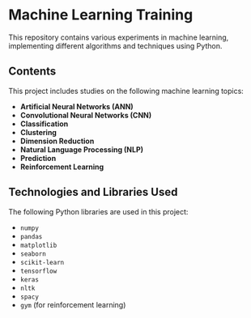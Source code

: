 # Machine Learning Training

This repository contains various experiments in machine learning, implementing different algorithms and techniques using Python.

## Contents

This project includes studies on the following machine learning topics:

- **Artificial Neural Networks (ANN)**
- **Convolutional Neural Networks (CNN)**
- **Classification**
- **Clustering**
- **Dimension Reduction**
- **Natural Language Processing (NLP)**
- **Prediction**
- **Reinforcement Learning**

## Technologies and Libraries Used

The following Python libraries are used in this project:

- `numpy`
- `pandas`
- `matplotlib`
- `seaborn`
- `scikit-learn`
- `tensorflow`
- `keras`
- `nltk`
- `spacy`
- `gym` (for reinforcement learning)




